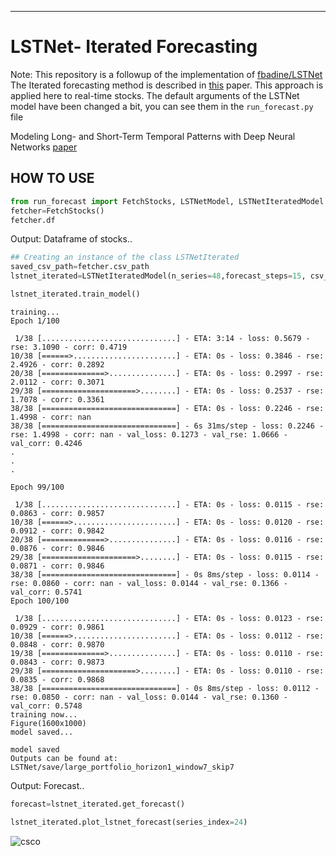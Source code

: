 ---
# 	LSTNet- Iterated Forecasting
Note: This repository is a followup of the implementation of [fbadine/LSTNet](https://github.com/fbadine/LSTNet) 
The Iterated forecasting method is described in [this](https://arxiv.org/pdf/2003.05672.pdf) paper. This approach is applied here to real-time stocks.
The default arguments of the LSTNet model have been changed a bit, you can see them in the ```run_forecast.py``` file

Modeling Long- and Short-Term Temporal Patterns with Deep Neural Networks
[paper](https://arxiv.org/pdf/1703.07015v3.pdf)

## HOW TO USE
``` python
from run_forecast import FetchStocks, LSTNetModel, LSTNetIteratedModel
fetcher=FetchStocks()
fetcher.df
```
Output:
Dataframe of stocks..
``` python
## Creating an instance of the class LSTNetIterated
saved_csv_path=fetcher.csv_path
lstnet_iterated=LSTNetIteratedModel(n_series=48,forecast_steps=15, csv_path=saved_csv_path)
```
    
``` python
lstnet_iterated.train_model()
```

    training...
    Epoch 1/100

     1/38 [..............................] - ETA: 3:14 - loss: 0.5679 - rse: 3.1090 - corr: 0.4719
    10/38 [======>.......................] - ETA: 0s - loss: 0.3846 - rse: 2.4926 - corr: 0.2892  
    20/38 [==============>...............] - ETA: 0s - loss: 0.2997 - rse: 2.0112 - corr: 0.3071
    29/38 [=====================>........] - ETA: 0s - loss: 0.2537 - rse: 1.7078 - corr: 0.3361
    38/38 [==============================] - ETA: 0s - loss: 0.2246 - rse: 1.4998 - corr: nan   
    38/38 [==============================] - 6s 31ms/step - loss: 0.2246 - rse: 1.4998 - corr: nan - val_loss: 0.1273 - val_rse: 1.0666 - val_corr: 0.4246
    .
    .
    .
   
    Epoch 99/100

     1/38 [..............................] - ETA: 0s - loss: 0.0115 - rse: 0.0863 - corr: 0.9857
    10/38 [======>.......................] - ETA: 0s - loss: 0.0120 - rse: 0.0912 - corr: 0.9842
    20/38 [==============>...............] - ETA: 0s - loss: 0.0116 - rse: 0.0876 - corr: 0.9846
    29/38 [=====================>........] - ETA: 0s - loss: 0.0115 - rse: 0.0871 - corr: 0.9846
    38/38 [==============================] - 0s 8ms/step - loss: 0.0114 - rse: 0.0860 - corr: nan - val_loss: 0.0144 - val_rse: 0.1366 - val_corr: 0.5741
    Epoch 100/100

     1/38 [..............................] - ETA: 0s - loss: 0.0123 - rse: 0.0929 - corr: 0.9861
    10/38 [======>.......................] - ETA: 0s - loss: 0.0112 - rse: 0.0848 - corr: 0.9870
    19/38 [==============>...............] - ETA: 0s - loss: 0.0110 - rse: 0.0843 - corr: 0.9873
    29/38 [=====================>........] - ETA: 0s - loss: 0.0110 - rse: 0.0835 - corr: 0.9868
    38/38 [==============================] - 0s 8ms/step - loss: 0.0112 - rse: 0.0850 - corr: nan - val_loss: 0.0144 - val_rse: 0.1360 - val_corr: 0.5748
    training now...
    Figure(1600x1000)
    model saved...

    model saved
    Outputs can be found at: LSTNet/save/large_portfolio_horizon1_window7_skip7
Output: 
Forecast..
``` python
forecast=lstnet_iterated.get_forecast()
```


``` python
lstnet_iterated.plot_lstnet_forecast(series_index=24)
```
![csco](https://github.com/Enforcer03/LSTNet/assets/103068685/4b0ad462-526b-46d5-b4ba-51cb8b59dddd)



